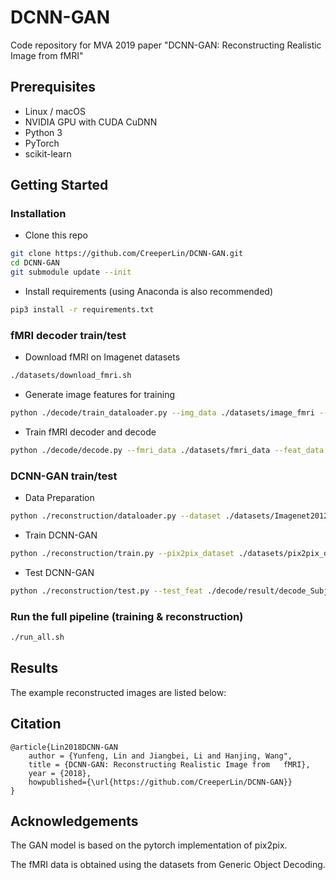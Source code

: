 # DCNN-GAN

Code repository for MVA 2019 paper "DCNN-GAN: Reconstructing Realistic Image from fMRI"

## Prerequisites

- Linux / macOS
- NVIDIA GPU with CUDA CuDNN
- Python 3
- PyTorch
- scikit-learn

## Getting Started

### Installation

- Clone this repo

```bash
git clone https://github.com/CreeperLin/DCNN-GAN.git
cd DCNN-GAN
git submodule update --init
```

- Install requirements (using Anaconda is also recommended)
```bash
pip3 install -r requirements.txt
```

### fMRI decoder train/test

- Download fMRI on Imagenet datasets

```bash
./datasets/download_fmri.sh
```

- Generate image features for training

```bash
python ./decode/train_dataloader.py --img_data ./datasets/image_fmri --output ./tmp/feat_data
```

- Train fMRI decoder and decode

```bash
python ./decode/decode.py --fmri_data ./datasets/fmri_data --feat_data ./tmp/feat_data --output ./tmp/decoded_feat
```

### DCNN-GAN train/test
- Data Preparation

```bash
python ./reconstruction/dataloader.py --dataset ./datasets/Imagenet2012/img_par
```

- Train DCNN-GAN

```bash
python ./reconstruction/train.py --pix2pix_dataset ./datasets/pix2pix_data/train_img
```

- Test DCNN-GAN

```bash
python ./reconstruction/test.py --test_feat ./decode/result/decode_Subject1_VC_lr_pred.pkl --test_id ./decode/result/decode_Subject1_VC_lr_id.pkl
```

### Run the full pipeline (training & reconstruction)

```bash
./run_all.sh
```

## Results

The example reconstructed images are listed below:

## Citation

    @article{Lin2018DCNN-GAN
        author = {Yunfeng, Lin and Jiangbei, Li and Hanjing, Wang",
        title = {DCNN-GAN: Reconstructing Realistic Image from   fMRI},
        year = {2018},
        howpublished={\url{https://github.com/CreeperLin/DCNN-GAN}}
    }

## Acknowledgements

The GAN model is based on the pytorch implementation of pix2pix.

The fMRI data is obtained using the datasets from Generic Object Decoding.
